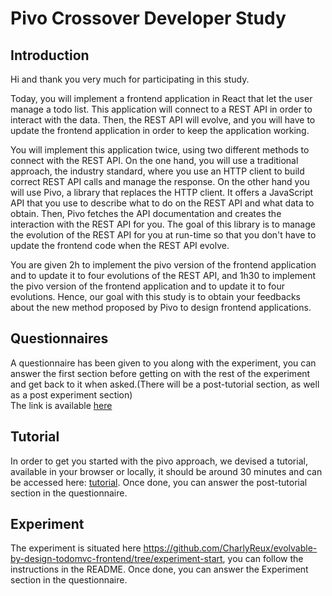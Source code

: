 # Pivo Crossover Developer Study

## Introduction

Hi and thank you very much for participating in this study.

Today, you will implement a frontend application in React that let the user manage a todo list. This application will connect to a REST API in order to interact with the data. Then, the REST API will evolve, and you will have to update the frontend application in order to keep the application working.

You will implement this application twice, using two different methods to connect with the REST API. On the one hand, you will use a traditional approach, the industry standard, where you use an HTTP client to build correct REST API calls and manage the response. On the other hand you will use Pivo, a library that replaces the HTTP client. It offers a JavaScript API that you use to describe what to do on the REST API and what data to obtain. Then, Pivo fetches the API documentation and creates the interaction with the REST API for you. The goal of this library is to manage the evolution of the REST API for you at run-time so that you don't have to update the frontend code when the REST API evolve.

You are given 2h to implement the pivo version of the frontend application and to update it to four evolutions of the REST API, and 1h30 to implement the pivo version of the frontend application and to update it to four evolutions. Hence, our goal with this study is to obtain your feedbacks about the new method proposed by Pivo to design frontend applications.

## Questionnaires
A questionnaire has been given to you along with the experiment, you can answer the first section before getting on with the rest of the experiment and get back to it when asked.(There will be a post-tutorial section, as well as a post experiment section)  
The link is available [here](https://forms.gle/xMJjYEPwMQthoznw6)

## Tutorial

In order to get you started with the pivo approach, we devised a tutorial, available in your browser or locally, it should be around 30 minutes and can be accessed here: [tutorial](https://github.com/CharlyReux/evolvable-by-design-tutorial).
Once done, you can answer the post-tutorial section in the questionnaire.

## Experiment

The experiment is situated here https://github.com/CharlyReux/evolvable-by-design-todomvc-frontend/tree/experiment-start, you can follow the instructions in the README.
Once done, you can answer the Experiment section in the questionnaire.
